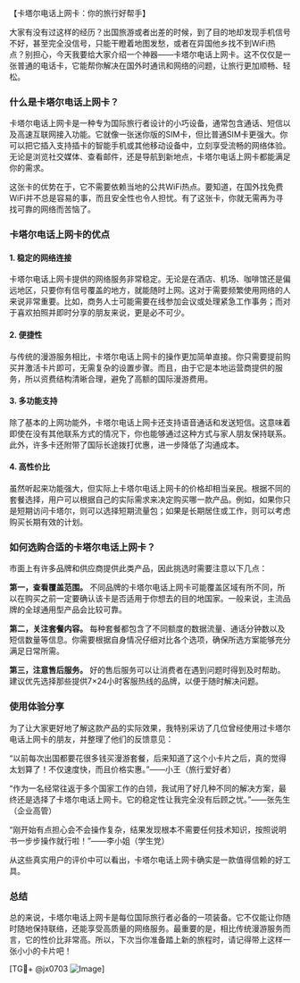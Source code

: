 【卡塔尔电话上网卡：你的旅行好帮手】

大家有没有过这样的经历？出国旅游或者出差的时候，到了目的地却发现手机信号不好，甚至完全没信号，只能干瞪着地图发愁，或者在异国他乡找不到WiFi热点？别担心，今天我要给大家介绍一个神器——卡塔尔电话上网卡。这不仅仅是一张普通的电话卡，它能帮你解决在国外时通讯和网络的问题，让旅行更加顺畅、轻松。

### 什么是卡塔尔电话上网卡？

卡塔尔电话上网卡是一种专为国际旅行者设计的小巧设备，通常包含通话、短信以及高速互联网接入功能。它就像一张迷你版的SIM卡，但比普通SIM卡更强大。你可以把它插入支持插卡的智能手机或其他移动设备中，立刻享受流畅的网络体验。无论是浏览社交媒体、查看邮件，还是导航到新地点，卡塔尔电话上网卡都能满足你的需求。

这张卡的优势在于，它不需要依赖当地的公共WiFi热点。要知道，在国外找免费WiFi并不总是容易的事，而且安全性也令人担忧。有了这张卡，你就无需再为寻找可靠的网络而苦恼了。

### 卡塔尔电话上网卡的优点

#### 1. 稳定的网络连接
卡塔尔电话上网卡提供的网络服务非常稳定。无论是在酒店、机场、咖啡馆还是偏远地区，只要你有信号覆盖的地方，就能随时上网。这对于需要频繁使用网络的人来说非常重要。比如，商务人士可能需要在线参加会议或处理紧急工作事务；而对于喜欢拍照并即时分享的朋友来说，更是必不可少。

#### 2. 便捷性
与传统的漫游服务相比，卡塔尔电话上网卡的操作更加简单直接。你只需要提前购买并激活卡片即可，无需复杂的设置步骤。而且，由于它是本地运营商提供的服务，所以资费结构清晰合理，避免了高额的国际漫游费用。

#### 3. 多功能支持
除了基本的上网功能外，卡塔尔电话上网卡还支持语音通话和发送短信。这意味着即使在没有其他联系方式的情况下，你也能够通过这种方式与家人朋友保持联系。此外，许多卡还附带了国际长途拨打优惠，进一步降低了沟通成本。

#### 4. 高性价比
虽然听起来功能强大，但实际上卡塔尔电话上网卡的价格却相当亲民。根据不同的套餐选择，用户可以根据自己的实际需求来决定购买哪一款产品。例如，如果你只是短期访问卡塔尔，则可以选择短期流量包；如果是长期居住或工作，则可以考虑购买长期有效的计划。

### 如何选购合适的卡塔尔电话上网卡？

市面上有许多品牌和供应商提供此类产品，因此挑选时需要注意以下几点：

**第一，查看覆盖范围。** 不同品牌的卡塔尔电话上网卡可能覆盖区域有所不同，所以在购买之前一定要确认该卡是否适用于你想去的目的地国家。一般来说，主流品牌的全球通用型产品会比较可靠。

**第二，关注套餐内容。** 每种套餐都包含了不同额度的数据流量、通话分钟数以及短信数量等信息。你需要根据自身情况仔细对比各个选项，确保所选方案能够充分满足日常所需。

**第三，注意售后服务。** 好的售后服务可以让消费者在遇到问题时得到及时帮助。建议优先选择那些提供7×24小时客服热线的品牌，以便于随时解决问题。

### 使用体验分享

为了让大家更好地了解这款产品的实际效果，我特别采访了几位曾经使用过卡塔尔电话上网卡的朋友，并整理了他们的反馈意见：

“以前每次出国都要花很多钱买漫游套餐，后来知道了这个小卡片之后，真的觉得太划算了！不仅速度快，而且价格实惠。”——小王（旅行爱好者）

“作为一名经常往返于多个国家工作的白领，我试用了好几种不同的解决方案，最终还是选择了卡塔尔电话上网卡。它的稳定性让我完全没有后顾之忧。”——张先生（企业高管）

“刚开始有点担心会不会操作复杂，结果发现根本不需要任何技术知识，按照说明书一步步操作就行啦！”——李小姐（学生党）

从这些真实用户的评价中可以看出，卡塔尔电话上网卡确实是一款值得信赖的好工具。

### 总结

总的来说，卡塔尔电话上网卡是每位国际旅行者必备的一项装备。它不仅能让你随时随地保持联络，还能享受高质量的网络服务。最重要的是，相比传统漫游服务而言，它的性价比非常高。所以，下次当你准备踏上新的旅程时，请记得带上这样一张小小的卡片吧！

[TG💪+ @jx0703 ![Image](https://github.com/user-attachments/assets/dbca1d08-cadb-493c-b0ec-ad6f7a83f270)]